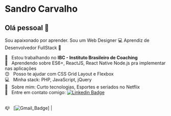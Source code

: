 # Sandro Carvalho

## Olá pessoal 👋

Sou apaixonado por aprender.
Sou um Web Designer :computer:
Aprendiz de Desenvolvedor FullStack :telescope:

 :high_brightness:  &nbsp; Estou trabalhando no **IBC - Instituto Brasileiro de Coaching**
 <br/> :purple_heart: &nbsp; Aprendendo sobre ES6+, ReactJS, React Native Node.js pra implementar nas aplicações
 <br/> :blush: &nbsp; Posso te ajudar com CSS Grid Layout e Flexbox
 <br/> :computer: &nbsp; Minha stack: PHP, JavaScript, jQuery
 <br/> 💬  &nbsp; Sobre mim: Curto tecnologias, Esportes e seriados no Netflix
 <br/> :email: &nbsp; Entre em contato comigo: [![Linkedin Badge](https://img.shields.io/badge/-SandroLuiz-blue?style=flat-square&logo=Linkedin&logoColor=white&link=https://www.linkedin.com/in/sandro-luiz97/)](https://www.linkedin.com/in/sandro-luiz97/) 

<br/> :mailbox_closed: &nbsp; [![Gmail_Badge](https://img.shields.io/badge/-SandroLuiz-blue?style=flat-square&logo=Outlook&logoColor=white&link=mailto:sandrinho9797@outlook.com)]
| 

